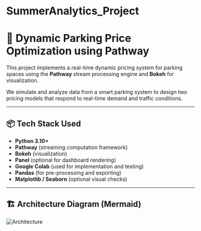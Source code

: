 # SummerAnalytics_Project
# 🚗 Dynamic Parking Price Optimization using Pathway

This project implements a real-time dynamic pricing system for parking spaces using the **Pathway** stream processing engine and **Bokeh** for visualization.

We simulate and analyze data from a smart parking system to design two pricing models that respond to real-time demand and traffic conditions.

---

## 📦 Tech Stack Used

- **Python 3.10+**
- **Pathway** (streaming computation framework)
- **Bokeh** (visualization)
- **Panel** (optional for dashboard rendering)
- **Google Colab** (used for implementation and testing)
- **Pandas** (for pre-processing and exporting)
- **Matplotlib / Seaborn** (optional visual checks)

---

## 🏗️ Architecture Diagram (Mermaid)


![Architecture](architecture_diagram.png)
